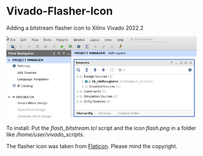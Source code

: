 # Vivado-Flasher-Icon
Adding a bitstream flasher icon to Xilinx Vivado 2022.2

![Vivado with flasher icon](vivado_flash.png)



To install:
Put the *flash_bitstream.tcl* script and the icon *flash.png* in a folder like */home/user/vivado_scripts*.

The flasher icon was taken from [Flaticon](https://www.flaticon.com/free-icon/flash_252590).
Please mind the copyright.
